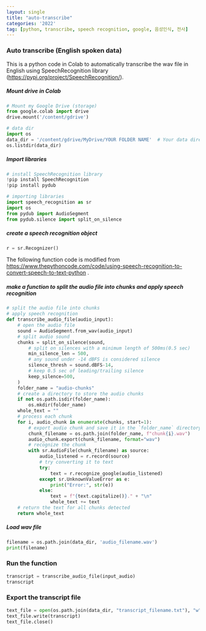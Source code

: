 ```yaml
---
layout: single
title: "auto-transcribe"
categories: '2022'
tag: [python, transcribe, speech recognition, google, 음성인식, 전사]
---
```


### Auto transcribe (English spoken data) 
This is a python code in Colab to automatically transcribe the wav file in English using SpeechRecognition library (https://pypi.org/project/SpeechRecognition/). 


##### Mount drive in Colab
```python 
# Mount my Google Drive (storage)
from google.colab import drive
drive.mount('/content/gdrive')

# data dir
import os
data_dir = '/content/gdrive/MyDrive/YOUR FOLDER NAME'  # Your data directory in Colab 
os.listdir(data_dir)
```

##### Import libraries
```python 
# install SpeechRecognition library
!pip install SpeechRecognition
!pip install pydub

# importing libraries 
import speech_recognition as sr 
import os 
from pydub import AudioSegment
from pydub.silence import split_on_silence
```

##### create a speech recognition object
```python
r = sr.Recognizer()
```

The following function code is modified from https://www.thepythoncode.com/code/using-speech-recognition-to-convert-speech-to-text-python .
##### make a function to split the audio file into chunks and apply speech recognition
```python
# split the audio file into chunks 
# apply speech recognition
def transcribe_audio_file(audio_input):
    # open the audio file
    sound = AudioSegment.from_wav(audio_input)  
    # split audio sound 
    chunks = split_on_silence(sound,
        # split on silences with a minimum length of 500ms(0.5 sec)
        min_silence_len = 500,
        # any sound under -14 dBFS is considered silence
        silence_thresh = sound.dBFS-14,
        # keep 0.5 sec of leading/trailing silence
        keep_silence=500,
    )
    folder_name = "audio-chunks"
    # create a directory to store the audio chunks
    if not os.path.isdir(folder_name):
        os.mkdir(folder_name)
    whole_text = ""
    # process each chunk 
    for i, audio_chunk in enumerate(chunks, start=1):
        # export audio chunk and save it in the `folder_name` directory
        chunk_filename = os.path.join(folder_name, f"chunk{i}.wav")
        audio_chunk.export(chunk_filename, format="wav")
        # recognize the chunk
        with sr.AudioFile(chunk_filename) as source:
            audio_listened = r.record(source)
            # try converting it to text
            try:
                text = r.recognize_google(audio_listened)
            except sr.UnknownValueError as e:
                print("Error:", str(e))
            else:
                text = f"{text.capitalize()}." + "\n"
                whole_text += text
    # return the text for all chunks detected
    return whole_text
```
##### Load wav file
```python 
filename = os.path.join(data_dir, 'audio_filename.wav')
print(filename)
```
### Run the function 
```python 
transcript = transcribe_audio_file(input_audio)
transcript
```
### Export the transcript file 
```python 
text_file = open(os.path.join(data_dir, "transcript_filename.txt"), "w")
text_file.write(transcript)
text_file.close()
```